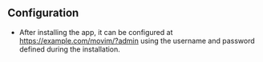 ## Configuration

 * After installing the app, it can be configured at https://example.com/movim/?admin using the username and password defined during the installation.
